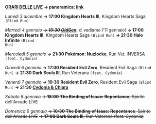 <b><u>ORARI DELLE LIVE</u></b>
<b>→ panoramica: <a href="https://trello.com/b/iKwdSGf3/sabaku">link</a></b>

<i>Lunedì 3 dicembre</i>
<b>→ 17:00 Kingdom Hearts III</b>, Kingdom Hearts Saga <code>(Blind Run)</code>

<i>Martedì 4 gennaio</i>
<i><s><b>→ 16:30 <a href="https://www.twitch.tv/oldgenproject">OldGen</a></b></s></i>, ci vediamo l'11 gennaio!
<b>→ 17:00 Kingdom Hearts III</b>, Kingdom Hearts Saga <code>(Blind Run)</code>
<b>→ 21:30 Halo Infinite</b> <code>(Blind Run)</code>

<i>Mercoledì 5 gennaio</i>
<b>→ 21:30 Pokémon: Nuzlocke</b>, Run Vet. INVERSA <code>(feat. Cydonia)</code>

<i>Giovedì 6 gennaio</i>
<b>→ 17:00 Resident Evil Zero</b>, Resident Evil Saga <code>(Blind Run)</code>
<b>→ 21:30 Dark Souls III</b>, Run Veterana <code>(feat. Cydonia)</code>

<i>Venerdì 7 gennaio</i>
<b>→ 10:30 Resident Evil Zero</b>, Resident Evil Saga <code>(Blind Run)</code>
<b>→ 21:30 <a href="https://www.twitch.tv/cydonia_chiara">Cydonia & Chiara</a></b>

<i>Sabato 8 gennaio</i>
<s><b>→ 18:00 The Binding of Isaac: Repentance</b>, Spirito dell'Arcade LIVE</s>

<i>Domenica 9 gennaio</i>
<s><b>→ 10:30 The Binding of Isaac: Repentance</b>, Spirito dell'Arcade LIVE</s>
<s><b>→ 17:00 Dark Souls III</b>, Run Veterana (feat. Cydonia)</s>
